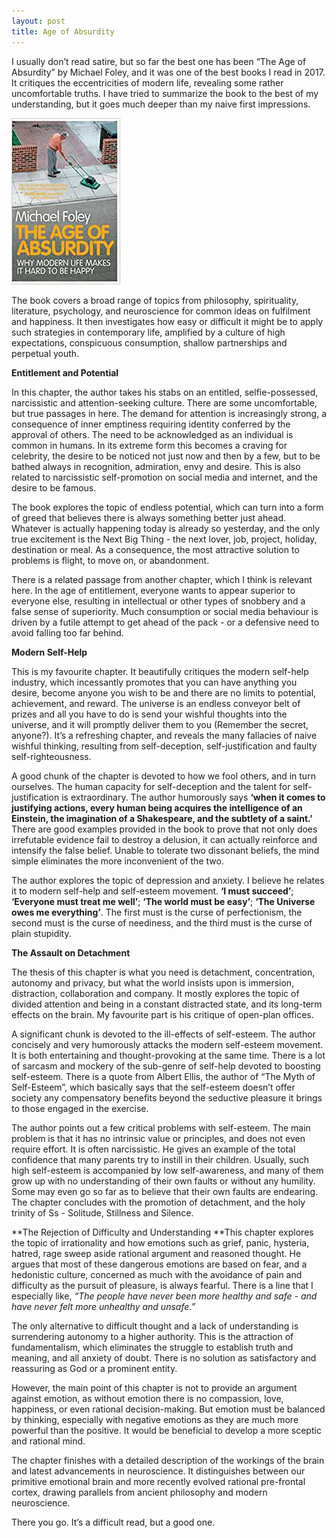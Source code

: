 ```yaml
---
layout: post
title: Age of Absurdity
---
```


I usually don’t read satire, but so far the best one has been “The Age of Absurdity” by Michael Foley, and it was one of the best books I read in 2017. It critiques the eccentricities of modern life, revealing some rather uncomfortable truths. I have tried to summarize the book to the best of my understanding, but it goes much deeper than my naive first impressions.

<div class="book centered">
  <a href="/images/books/age_of_absurdity.jpeg">
    <img src="/images/books/age_of_absurdity.jpeg" alt="Age of Absurdity">
  </a>
</div>

The book covers a broad range of topics from philosophy, spirituality, literature, psychology, and neuroscience for common ideas on fulfilment and happiness. It then investigates how easy or difficult it might be to apply such strategies in contemporary life, amplified by a culture of high expectations, conspicuous consumption, shallow partnerships and perpetual youth.

**Entitlement and Potential**

In this chapter, the author takes his stabs on an entitled, selfie-possessed, narcissistic and attention-seeking culture. There are some uncomfortable, but true passages in here. The demand for attention is increasingly strong, a consequence of inner emptiness requiring identity conferred by the approval of others. The need to be acknowledged as an individual is common in humans. In its extreme form this becomes a craving for celebrity, the desire to be noticed not just now and then by a few, but to be bathed always in recognition, admiration, envy and desire. This is also related to narcissistic self-promotion on social media and internet, and the desire to be famous.

The book explores the topic of endless potential, which can turn into a form of greed that believes there is always something better just ahead. Whatever is actually happening today is already so yesterday, and the only true excitement is the Next Big Thing - the next lover, job, project, holiday, destination or meal. As a consequence, the most attractive solution to problems is flight, to move on, or abandonment.

There is a related passage from another chapter, which I think is relevant here. In the age of entitlement, everyone wants to appear superior to everyone else, resulting in intellectual or other types of snobbery and a false sense of superiority. Much consumption or social media behaviour is driven by a futile attempt to get ahead of the pack - or a defensive need to avoid falling too far behind.

**Modern Self-Help**

This is my favourite chapter. It beautifully critiques the modern self-help industry, which incessantly promotes that you can have anything you desire, become anyone you wish to be and there are no limits to potential, achievement, and reward. The universe is an endless conveyor belt of prizes and all you have to do is send your wishful thoughts into the universe, and it will promptly deliver them to you (Remember the secret, anyone?). It’s a refreshing chapter, and reveals the many fallacies of naive wishful thinking, resulting from self-deception, self-justification and faulty self-righteousness.

A good chunk of the chapter is devoted to how we fool others, and in turn ourselves. The human capacity for self-deception and the talent for self-justification is extraordinary. The author humorously says **‘when it comes to justifying actions, every human being acquires the intelligence of an Einstein, the imagination of a Shakespeare, and the subtlety of a saint.’** There are good examples provided in the book to prove that not only does irrefutable evidence fail to destroy a delusion, it can actually reinforce and intensify the false belief. Unable to tolerate two dissonant beliefs, the mind simple eliminates the more inconvenient of the two.

The author explores the topic of depression and anxiety. I believe he relates it to modern self-help and self-esteem movement. **‘I must succeed’**; **‘Everyone must treat me well’**; **‘The world must be easy’**; **‘The Universe owes me everything’**. The first must is the curse of perfectionism, the second must is the curse of neediness, and the third must is the curse of plain stupidity.

**The Assault on Detachment**

The thesis of this chapter is what you need is detachment, concentration, autonomy and privacy, but what the world insists upon is immersion, distraction, collaboration and company. It mostly explores the topic of divided attention and being in a constant distracted state, and its long-term effects on the brain. My favourite part is his critique of open-plan offices.

A significant chunk is devoted to the ill-effects of self-esteem. The author concisely and very humorously attacks the modern self-esteem movement. It is both entertaining and thought-provoking at the same time. There is a lot of sarcasm and mockery of the sub-genre of self-help devoted to boosting self-esteem. There is a quote from Albert Ellis, the author of “The Myth of Self-Esteem”, which basically says that the self-esteem doesn’t offer society any compensatory benefits beyond the seductive pleasure it brings to those engaged in the exercise.

The author points out a few critical problems with self-esteem. The main problem is that it has no intrinsic value or principles, and does not even require effort. It is often narcissistic. He gives an example of the total confidence that many parents try to instill in their children. Usually, such high self-esteem is accompanied by low self-awareness, and many of them grow up with no understanding of their own faults or without any humility. Some may even go so far as to believe that their own faults are endearing. The chapter concludes with the promotion of detachment, and the holy trinity of Ss - Solitude, Stillness and Silence.

**The Rejection of Difficulty and Understanding
**This chapter explores the topic of irrationality and how emotions such as grief, panic, hysteria, hatred, rage sweep aside rational argument and reasoned thought. He argues that most of these dangerous emotions are based on fear, and a hedonistic culture, concerned as much with the avoidance of pain and difficulty as the pursuit of pleasure, is always fearful. There is a line that I especially like, *“The people have never been more healthy and safe - and have never felt more unhealthy and unsafe.”*

The only alternative to difficult thought and a lack of understanding is surrendering autonomy to a higher authority. This is the attraction of fundamentalism, which eliminates the struggle to establish truth and meaning, and all anxiety of doubt. There is no solution as satisfactory and reassuring as God or a prominent entity.

However, the main point of this chapter is not to provide an argument against emotion, as without emotion there is no compassion, love, happiness, or even rational decision-making. But emotion must be balanced by thinking, especially with negative emotions as they are much more powerful than the positive. It would be beneficial to develop a more sceptic and rational mind.

The chapter finishes with a detailed description of the workings of the brain and latest advancements in neuroscience. It distinguishes between our primitive emotional brain and more recently evolved rational pre-frontal cortex, drawing parallels from ancient philosophy and modern neuroscience.

There you go. It’s a difficult read, but a good one.
